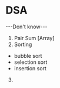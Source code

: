# DSA
---Don't know---
01. Pair Sum [Array]
02. Sorting
  - bubble sort
  - selection sort
  - insertion sort
03. 
